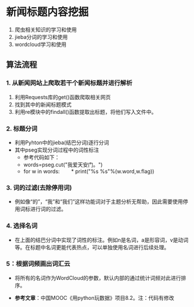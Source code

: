 # 新闻标题内容挖掘
1. 爬虫相关知识的学习和使用
2. jieba分词的学习和使用
3. wordcloud学习和使用
## 算法流程
### 1. 从新闻网站上爬取若干个新闻标题并进行解析
1. 利用Requests库的get()函数爬取相关网页
2. 找到其中的新闻标题模式
3. 利用re模块中的findall()函数提取出标题，将他们写入文件中。
### 2. 标题分词
* 利用Pyhton中的jieba(结巴分词)逐行分词
* 其中pseg实现分词过程中的词性标注
    * 参考代码如下：
    * words=pseg.cut("我爱天安门。")
    * for w in words:
        * print("%s %s"%(w.word,w.flag))
### 3. 词的过滤(去除停用词)
* 例如像“的”，“我”和“我们”这样功能词对于主题分析无帮助，因此需要使用停用词标进行词的过滤。
### 4. 选择名词
* 在上面的结巴分词中实现了词性的标注。例如n是名词，a是形容词，v是动词等。在标题中名词更能代表热点，可以单独使用名词进行后续处理。
### 5：根据词频画出词汇云
* 将所有的名词作为WordCloud的参数，默认内部的通过统计词频对此进行排序。

* **参考文章**：中国MOOC《用python玩数据》项目8.2。注：代码有修改
